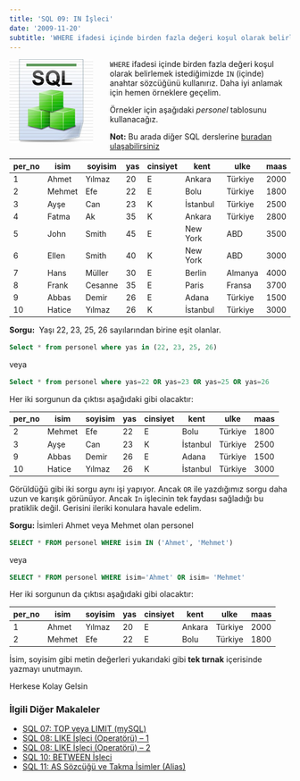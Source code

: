```yaml
---
title: 'SQL 09: IN İşleci'
date: '2009-11-20'
subtitle: 'WHERE ifadesi içinde birden fazla değeri koşul olarak belirlemek istediğimizde IN (içinde) anahtar sözcüğünü kullanırız.'
---
```


<img align="left" style="margin-right: 30px;margin-bottom: 0px;"  src="img/blog/Schema-SQL1.jpg">


`WHERE` ifadesi içinde birden fazla değeri koşul olarak belirlemek istediğimizde `IN` (içinde) anahtar sözcüğünü kullanırız. Daha iyi anlamak için hemen örneklere geçelim. 

Örnekler için aşağıdaki _personel_ tablosunu kullanacağız. 

**Not:** Bu arada diğer SQL derslerine [buradan ulaşabilirsiniz](http://www.hrzafer.com/sql-dersleri)

| per_no | isim | soyisim | yas | cinsiyet | kent | ulke | maas |
| --- | --- | --- | --- | --- | --- | --- | --- |
| 1   | Ahmet | Yılmaz | 20  | E   | Ankara | Türkiye | 2000 |
| 2   | Mehmet | Efe | 22  | E   | Bolu | Türkiye | 1800 |
| 3   | Ayşe | Can | 23  | K   | İstanbul | Türkiye | 2500 |
| 4   | Fatma | Ak  | 35  | K   | Ankara | Türkiye | 2800 |
| 5   | John | Smith | 45  | E   | New York | ABD | 3500 |
| 6   | Ellen | Smith | 40  | K   | New York | ABD | 3000 |
| 7   | Hans | Müller | 30  | E   | Berlin | Almanya | 4000 |
| 8   | Frank | Cesanne | 35  | E   | Paris | Fransa | 3700 |
| 9   | Abbas | Demir | 26  | E   | Adana | Türkiye | 1500 |
| 10  | Hatice | Yılmaz | 26  | K   | İstanbul | Türkiye | 3000 |

**Sorgu:**  Yaşı 22, 23, 25, 26 sayılarından birine eşit olanlar.

```sql
Select * from personel where yas in (22, 23, 25, 26)
```

veya

```sql
Select * from personel where yas=22 OR yas=23 OR yas=25 OR yas=26
```

Her iki sorgunun da çıktısı aşağıdaki gibi olacaktır:

| per_no | isim | soyisim | yas | cinsiyet | kent | ulke | maas |
| --- | --- | --- | --- | --- | --- | --- | --- |
| 2   | Mehmet | Efe | 22  | E   | Bolu | Türkiye | 1800 |
| 3   | Ayşe | Can | 23  | K   | İstanbul | Türkiye | 2500 |
| 9   | Abbas | Demir | 26  | E   | Adana | Türkiye | 1500 |
| 10  | Hatice | Yılmaz | 26  | K   | İstanbul | Türkiye | 3000 |

Görüldüğü gibi iki sorgu aynı işi yapıyor. Ancak `OR` ile yazdığımız sorgu daha uzun ve karışık görünüyor. Ancak `In` işlecinin tek faydası sağladığı bu pratiklik değil. Gerisini ileriki konulara havale edelim. 

**Sorgu:** İsimleri Ahmet veya Mehmet olan personel

```sql
SELECT * FROM personel WHERE isim IN ('Ahmet', 'Mehmet')
```

veya

```sql
SELECT * FROM personel WHERE isim='Ahmet' OR isim= 'Mehmet'
```

Her iki sorgunun da çıktısı aşağıdaki gibi olacaktır:

| per_no | isim | soyisim | yas | cinsiyet | kent | ulke | maas |
| --- | --- | --- | --- | --- | --- | --- | --- |
| 1   | Ahmet | Yılmaz | 20  | E   | Ankara | Türkiye | 2000 |
| 2   | Mehmet | Efe | 22  | E   | Bolu | Türkiye | 1800 |

İsim, soyisim gibi metin değerleri yukarıdaki gibi **tek tırnak** içerisinde yazmayı unutmayın. 

Herkese Kolay Gelsin

### İlgili Diğer Makaleler

- [SQL 07: TOP veya LIMIT (mySQL)](/sql-07-top-veya-limit-mysql)
- [SQL 08: LIKE İşleci (Operatörü) – 1](/sql-08-like-1)
- [SQL 08: LIKE İşleci (Operatörü) – 2](/sql-08-like-isleci-operatoru-2)
- [SQL 10: BETWEEN İşleci](/sql-10-between-isleci)
- [SQL 11: AS Sözcüğü ve Takma İsimler (Alias)](/sql-11-as-sozcugu-ve-takma-isimler-alias)
